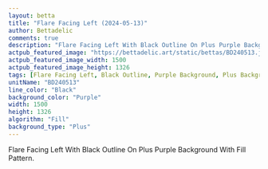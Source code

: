 ```yaml
---
layout: betta
title: "Flare Facing Left (2024-05-13)"
author: Bettadelic
comments: true
description: "Flare Facing Left With Black Outline On Plus Purple Background With Fill Pattern."
actpub_featured_image: "https://bettadelic.art/static/bettas/BD240513.jpg"
actpub_featured_image_width: 1500
actpub_featured_image_height: 1326
tags: [Flare Facing Left, Black Outline, Purple Background, Plus Background Pattern, Fill Pattern, May 2024]
unitName: "BD240513"
line_color: "Black"
background_color: "Purple"
width: 1500
height: 1326
algorithm: "Fill"
background_type: "Plus"
---
```


Flare Facing Left With Black Outline On Plus Purple Background With Fill Pattern.
